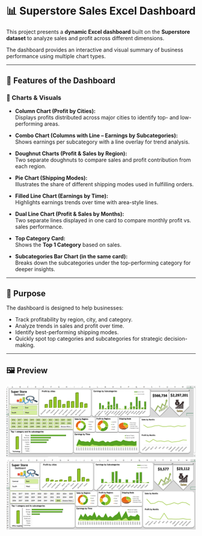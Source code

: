 # 📊 Superstore Sales Excel Dashboard  

This project presents a **dynamic Excel dashboard** built on the **Superstore dataset** to analyze sales and profit across different dimensions.  

The dashboard provides an interactive and visual summary of business performance using multiple chart types.  

---

## 🚀 Features of the Dashboard  

### 🔹 Charts & Visuals  
- **Column Chart (Profit by Cities):**  
  Displays profits distributed across major cities to identify top- and low-performing areas.  

- **Combo Chart (Columns with Line – Earnings by Subcategories):**  
  Shows earnings per subcategory with a line overlay for trend analysis.  

- **Doughnut Charts (Profit & Sales by Region):**  
  Two separate doughnuts to compare sales and profit contribution from each region.  

- **Pie Chart (Shipping Modes):**  
  Illustrates the share of different shipping modes used in fulfilling orders.  

- **Filled Line Chart (Earnings by Time):**  
  Highlights earnings trends over time with area-style lines.  

- **Dual Line Chart (Profit & Sales by Months):**  
  Two separate lines displayed in one card to compare monthly profit vs. sales performance.  

- **Top Category Card:**  
  Shows the **Top 1 Category** based on sales.  

- **Subcategories Bar Chart (in the same card):**  
  Breaks down the subcategories under the top-performing category for deeper insights.  

---

## 🎯 Purpose  
The dashboard is designed to help businesses:  
- Track profitability by region, city, and category.  
- Analyze trends in sales and profit over time.  
- Identify best-performing shipping modes.  
- Quickly spot top categories and subcategories for strategic decision-making.  

---

## 🖼️ Preview  
![screenshot](dashboard.png)
![screenshot](sliced_dash.png)
